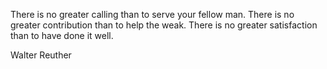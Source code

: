 There is no greater calling than to serve your fellow man.
There is no greater contribution than to help the weak.
There is no greater satisfaction than to have done it well.

Walter Reuther
